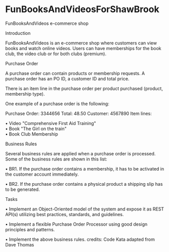 # FunBooksAndVideosForShawBrook
FunBooksAndVideos e-commerce shop 

Introduction  

FunBooksAndVideos is an e-commerce shop where customers can view books and watch online videos. Users can have memberships for the book club, the video club or for both clubs (premium).  

Purchase Order  

A purchase order can contain products or membership requests. A purchase order has an PO ID, a customer ID and total price. 

There is an item line in the purchase order per product purchased (product, membership type). 

One example of a purchase order is the following:  

Purchase Order: 3344656
Total: 48.50
Customer: 4567890
Item lines:  

•  Video "Comprehensive First Aid Training"  
•  Book "The Girl on the train"  
•  Book Club Membership  

Business Rules  

Several business rules are applied when a purchase order is processed. Some of the business rules are shown in this list:  

•  BR1. If the purchase order contains a membership, it has to be activated in the customer account immediately.  

•  BR2. If the purchase order contains a physical product a shipping slip has to be generated.  

Tasks  

•  Implement an Object-Oriented model of the system and expose it as REST API(s) utilizing best practices, standards, and guidelines. 

•  Implement a flexible Purchase Order Processor using good design principles and patterns. 

•  Implement the above business rules.  credits: Code Kata adapted from Dave Thomas